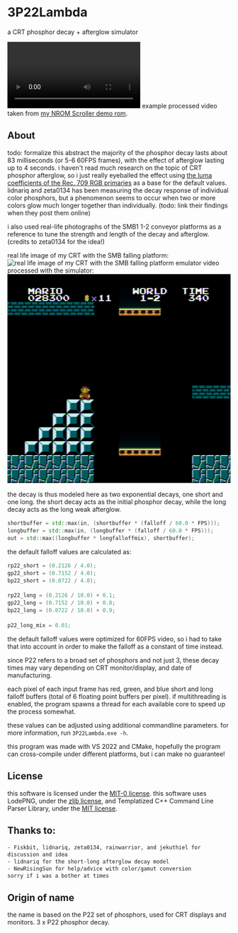 # 3P22Lambda

a CRT phosphor decay + afterglow simulator

![](docs/nrom-scroller_decay.mp4)
example processed video taken from [my NROM Scroller demo rom](https://github.com/Gumball2415/nes-scribbles/tree/main/nrom-scroller).

## About

todo: formalize this abstract
the majority of the phosphor decay lasts about 83 milliseconds (or 5-6 60FPS frames), with the effect of afterglow lasting up to 4 seconds. i haven't read much research on the topic of CRT phosphor afterglow, so i just really eyeballed the effect using [the luma coefficients of the Rec. 709 RGB primaries](https://www.itu.int/dms_pubrec/itu-r/rec/bt/R-REC-BT.709-6-201506-I!!PDF-E.pdf#page=6) as a base for the default values. lidnariq and zeta0134 has been measuring the decay response of individual color phosphors, but a phenomenon seems to occur when two or more colors glow much longer together than individually. (todo: link their findings when they post them online)

i also used real-life photographs of the SMB1 1-2 conveyor platforms as a reference to tune the strength and length of the decay and afterglow. (credits to zeta0134 for the idea!)

real life image of my CRT with the SMB falling platform:
![real life image of my CRT with the SMB falling platform](docs/smb_1-2_platform.jpg)
emulator video processed with the simulator:
![emulator video processed with the simulator](docs/smbtest_0064.png)

the decay is thus modeled here as two exponential decays, one short and one long. the short decay acts as the initial phosphor decay, while the long decay acts as the long weak afterglow.

```cpp
shortbuffer = std::max(in, (shortbuffer * (falloff / 60.0 * FPS)));
longbuffer = std::max(in, (longbuffer * (falloff / 60.0 * FPS)));
out = std::max((longbuffer * longfalloffmix), shortbuffer);
```

the default falloff values are calculated as:
```cpp
rp22_short = (0.2126 / 4.0);
gp22_short = (0.7152 / 4.0);
bp22_short = (0.0722 / 4.0);

rp22_long = (0.2126 / 10.0) + 0.1;
gp22_long = (0.7152 / 10.0) + 0.8;
bp22_long = (0.0722 / 10.0) + 0.9;

p22_long_mix = 0.01;
```

the default falloff values were optimized for 60FPS video, so i had to take that into account in order to make the falloff as a constant of time instead.

since P22 refers to a broad set of phosphors and not just 3, these decay times may vary depending on CRT monitor/display, and date of manufacturing.

each pixel of each input frame has red, green, and blue short and long falloff buffers (total of 6 floating point buffers per pixel). if multithreading is enabled, the program spawns a thread for each available core to speed up the process somewhat.

these values can be adjusted using additional commandline parameters. for more information, run `3P22Lambda.exe -h`.

this program was made with VS 2022 and CMake, hopefully the program can cross-compile under different platforms, but i can make no guarantee!

## License

this software is licensed under the [MIT-0 license](https://opensource.org/licenses/MIT-0).
this software uses LodePNG, under the [zlib license](https://opensource.org/licenses/Zlib), and Templatized C++ Command Line Parser Library, under the [MIT license](https://opensource.org/licenses/MIT).

## Thanks to:
	- Fiskbit, lidnariq, zeta0134, rainwarrior, and jekuthiel for discussion and idea
	- lidnariq for the short-long afterglow decay model
	- NewRisingSun for help/advice with color/gamut conversion
	sorry if i was a bother at times

## Origin of name
the name is based on the P22 set of phosphors, used for CRT displays and monitors. 3 x P22 phosphor decay.

